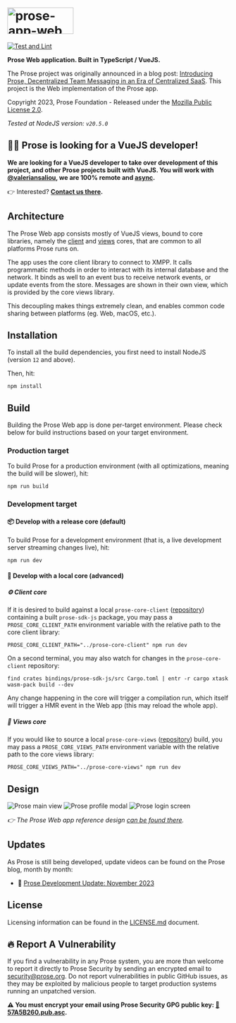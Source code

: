 # <picture><source media="(prefers-color-scheme: dark)" srcset="https://github.com/prose-im/prose-app-web/assets/1451907/8e6c83c6-26a0-4505-9561-50a9c97bf236" /><img src="https://github.com/prose-im/prose-app-web/assets/1451907/dd3f7cb4-b156-4ecc-a15f-744dea259e27" alt="prose-app-web" width="150" height="60" /></picture>

[![Test and Lint](https://github.com/prose-im/prose-app-web/actions/workflows/test.yml/badge.svg?branch=master)](https://github.com/prose-im/prose-app-web/actions/workflows/test.yml)

**Prose Web application. Built in TypeScript / VueJS.**

The Prose project was originally announced in a blog post: [Introducing Prose, Decentralized Team Messaging in an Era of Centralized SaaS](https://prose.org/blog/introducing-prose/). This project is the Web implementation of the Prose app.

Copyright 2023, Prose Foundation - Released under the [Mozilla Public License 2.0](./LICENSE.md).

_Tested at NodeJS version: `v20.5.0`_

## 🧑‍💻 Prose is looking for a VueJS developer!

**We are looking for a VueJS developer to take over development of this project, and other Prose projects built with VueJS. You will work with [@valeriansaliou](https://github.com/valeriansaliou), we are 100% remote and [async](https://remote.com/blog/why-you-should-be-doing-async-work).**

👉 Interested? **[Contact us there](https://prose.org/contact/).**

## Architecture

The Prose Web app consists mostly of VueJS views, bound to core libraries, namely the [client](https://github.com/prose-im/prose-core-client) and [views](https://github.com/prose-im/prose-core-views) cores, that are common to all platforms Prose runs on.

The app uses the core client library to connect to XMPP. It calls programmatic methods in order to interact with its internal database and the network. It binds as well to an event bus to receive network events, or update events from the store. Messages are shown in their own view, which is provided by the core views library.

This decoupling makes things extremely clean, and enables common code sharing between platforms (eg. Web, macOS, etc.).

## Installation

To install all the build dependencies, you first need to install NodeJS (version `12` and above).

Then, hit:

```
npm install
```

## Build

Building the Prose Web app is done per-target environment. Please check below for build instructions based on your target environment.

### Production target

To build Prose for a production environment (with all optimizations, meaning the build will be slower), hit:

```
npm run build
```

### Development target

#### 📦 Develop with a release core (default)

To build Prose for a development environment (that is, a live development server streaming changes live), hit:

```
npm run dev
```

#### 🔬 Develop with a local core (advanced)

##### ⚙️ Client core

If it is desired to build against a local `prose-core-client` ([repository](https://github.com/prose-im/prose-core-client)) containing a built `prose-sdk-js` package, you may pass a `PROSE_CORE_CLIENT_PATH` environment variable with the relative path to the core client library:

```
PROSE_CORE_CLIENT_PATH="../prose-core-client" npm run dev
```

On a second terminal, you may also watch for changes in the `prose-core-client` repository:

```
find crates bindings/prose-sdk-js/src Cargo.toml | entr -r cargo xtask wasm-pack build --dev
```

Any change happening in the core will trigger a compilation run, which itself will trigger a HMR event in the Web app (this may reload the whole app).

##### 💬 Views core

If you would like to source a local `prose-core-views` ([repository](https://github.com/prose-im/prose-core-views)) build, you may pass a `PROSE_CORE_VIEWS_PATH` environment variable with the relative path to the core views library:

```
PROSE_CORE_VIEWS_PATH="../prose-core-views" npm run dev
```

## Design

![Prose main view](https://github.com/prose-im/prose-app-web/assets/1451907/624bcf38-7406-4194-9aba-924144b6a675)
![Prose profile modal](https://github.com/prose-im/prose-app-web/assets/1451907/e930929b-2fee-4566-86b5-a1b104b39c03)
![Prose login screen](https://github.com/prose-im/prose-app-web/assets/1451907/92af0399-b74a-4321-b66a-a9a64d56b783)

_👉 The Prose Web app reference design [can be found there](https://github.com/prose-im/prose-medley/blob/master/designs/app/prose-app-web.sketch)._

## Updates

As Prose is still being developed, update videos can be found on the Prose blog, month by month:

- 🎥 [Prose Development Update: November 2023](https://prose.org/blog/prose-development-update-november-2023/)

## License

Licensing information can be found in the [LICENSE.md](./LICENSE.md) document.

## :fire: Report A Vulnerability

If you find a vulnerability in any Prose system, you are more than welcome to report it directly to Prose Security by sending an encrypted email to [security@prose.org](mailto:security@prose.org). Do not report vulnerabilities in public GitHub issues, as they may be exploited by malicious people to target production systems running an unpatched version.

**:warning: You must encrypt your email using Prose Security GPG public key: [:key:57A5B260.pub.asc](https://files.prose.org/public/keys/gpg/57A5B260.pub.asc).**
